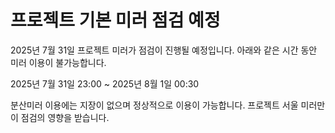 # 프로젝트 기본 미러 점검 예정

2025년 7월 31일 프로젝트 미러가 점검이 진행될 예정입니다.
아래와 같은 시간 동안 미러 이용이 불가능합니다.

2025년 7월 31일 23:00 ~ 2025년 8월 1일 00:30

분산미러 이용에는 지장이 없으며 정상적으로 이용이 가능합니다. 프로젝트 서울 미러만 이 점검의 영향을 받습니다.
